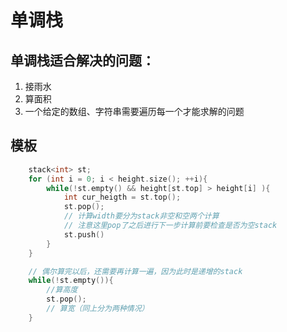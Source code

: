 # 单调栈

## 单调栈适合解决的问题：

1. 接雨水
2. 算面积
3. 一个给定的数组、字符串需要遍历每一个才能求解的问题

## 模板

```c++
    stack<int> st;
    for (int i = 0; i < height.size(); ++i){
        while(!st.empty() && height[st.top] > height[i] ){
            int cur_heigth = st.top();
            st.pop();
            // 计算width要分为stack非空和空两个计算
            // 注意这里pop了之后进行下一步计算前要检查是否为空stack
            st.push()
        }
    }

    // 偶尔算完以后，还需要再计算一遍，因为此时是递增的stack
    while(!st.empty()){
        //算高度
        st.pop();
        // 算宽（同上分为两种情况）
    }
        
```